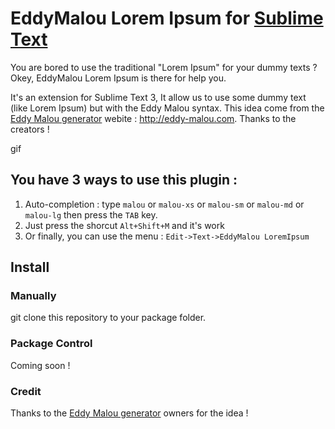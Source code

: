 # EddyMalou Lorem Ipsum for [Sublime Text](http://www.sublimetext.com)

You are bored to use the traditional "Lorem Ipsum" for your dummy texts ? Okey, EddyMalou Lorem Ipsum is there for help you.

It's an extension for Sublime Text 3, It allow us to use some dummy text (like Lorem Ipsum) but with the Eddy Malou syntax.
This idea come from the [Eddy Malou generator](http://eddy-malou.com/) webite : http://eddy-malou.com. Thanks to the creators !

gif


## You have 3 ways to use this plugin :

1. Auto-completion : type `malou` or `malou-xs` or `malou-sm` or `malou-md` or `malou-lg` then press the `TAB` key.
2. Just press the shorcut `Alt+Shift+M` and it's work
3. Or finally, you can use the menu : `Edit->Text->EddyMalou LoremIpsum`


## Install

### Manually

git clone this repository to your package folder.

### Package Control

Coming soon !


### Credit

Thanks to the [Eddy Malou generator](http://eddy-malou.com) owners for the idea !